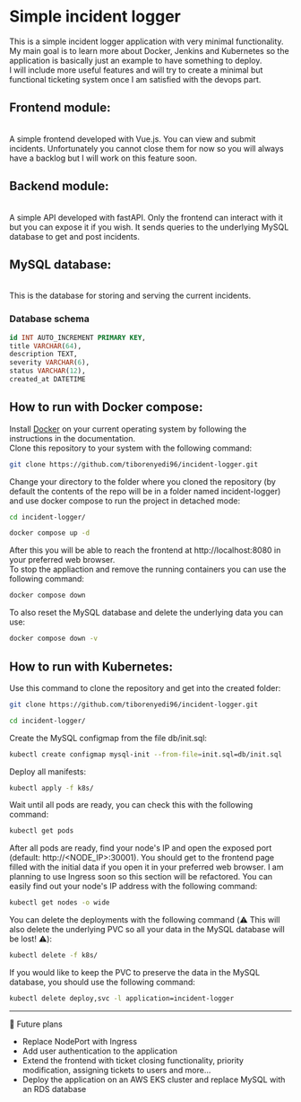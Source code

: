 # Simple incident logger<br/>

This is a simple incident logger application with very minimal functionality.<br/>My main goal is to learn more about Docker, Jenkins and Kubernetes so the application is basically just an example to have something to deploy.<br/>I will include more useful features and will try to create a minimal but functional ticketing system once I am satisfied with the devops part.

<h2>Frontend module:</h2><br/>
A simple frontend developed with Vue.js. You can view and submit incidents. Unfortunately you cannot close them for now so you will always have a backlog but I will work on this feature soon.<br/>

<h2>Backend module:</h2><br/>
A simple API developed with fastAPI. Only the frontend can interact with it but you can expose it if you wish. It sends queries to the underlying MySQL database to get and post incidents.<br/>

<h2>MySQL database:</h2><br/>
This is the database for storing and serving the current incidents.<br/>

<h3>Database schema</h3>

```sql
id INT AUTO_INCREMENT PRIMARY KEY,
title VARCHAR(64),
description TEXT,
severity VARCHAR(6),
status VARCHAR(12),
created_at DATETIME
```
<h2>How to run with Docker compose:</h2>
Install <a href="https://docs.docker.com">Docker</a> on your current operating system by following the instructions in the documentation.</br>
Clone this repository to your system with the following command:

```bash
git clone https://github.com/tiborenyedi96/incident-logger.git
```
Change your directory to the folder where you cloned the repository (by default the contents of the repo will be in a folder named incident-logger) and use docker compose to run the project in detached mode:
```bash
cd incident-logger/
```
```bash
docker compose up -d
```
After this you will be able to reach the frontend at http://localhost:8080 in your preferred web browser.<br>
To stop the appliaction and remove the running containers you can use the following command:
```bash
docker compose down
```
To also reset the MySQL database and delete the underlying data you can use:
```bash
docker compose down -v
```

<h2>How to run with Kubernetes:</h2>
Use this command to clone the repository and get into the created folder:

```bash
git clone https://github.com/tiborenyedi96/incident-logger.git
```
```bash
cd incident-logger/
```
Create the MySQL configmap from the file db/init.sql:
```bash
kubectl create configmap mysql-init --from-file=init.sql=db/init.sql
```
Deploy all manifests:
```bash
kubectl apply -f k8s/
```
Wait until all pods are ready, you can check this with the following command:
```bash
kubectl get pods
```
After all pods are ready, find your node's IP and open the exposed port (default: http://<NODE_IP>:30001). You should get to the frontend page filled with the initial data if you open it in your preferred web browser. I am planning to use Ingress soon so this section will be refactored. You can easily find out your node's IP address with the following command:
```bash
kubectl get nodes -o wide
```
You can delete the deployments with the following command (⚠️ This will also delete the underlying PVC so all your data in the MySQL database will be lost! ⚠️):
```bash
kubectl delete -f k8s/
```
If you would like to keep the PVC to preserve the data in the MySQL database, you should use the following command:
```bash
kubectl delete deploy,svc -l application=incident-logger
```
---

🧩 Future plans
- Replace NodePort with Ingress
- Add user authentication to the application
- Extend the frontend with ticket closing functionality, priority modification, assigning tickets to users and more...
- Deploy the application on an AWS EKS cluster and replace MySQL with an RDS database
